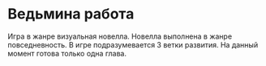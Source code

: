 # Ведьмина работа
Игра в жанре визуальная новелла. Новелла выполнена в жанре повседневность. В игре подразумевается 3 ветки развития. На данный момент готова только одна глава. 